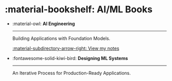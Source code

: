 # :material-bookshelf: AI/ML Books

<div class="grid cards" markdown>

-   :material-owl: **AI Engineering**
    
    ---
    Building Applications with Foundation Models.

    [:material-subdirectory-arrow-right: View my notes](AI-Engineering/chapter-1.md)

-   :fontawesome-solid-kiwi-bird: **Designing ML Systems**
    
    ---
    An Iterative Process for Production-Ready Applications.

</div>